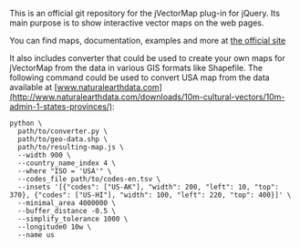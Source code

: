 This is an official git repository for the jVectorMap plug-in for jQuery. Its main purpose is to show interactive vector maps on the web pages.

You can find maps, documentation, examples and more at [the official site](http://jvectormap.com/)

It also includes converter that could be used to create your own maps for jVectorMap from the data in various GIS formats like Shapefile. The following command could be used to convert USA map from the data available at [www.naturalearthdata.com](http://www.naturalearthdata.com/downloads/10m-cultural-vectors/10m-admin-1-states-provinces/):

    python \
      path/to/converter.py \
      path/to/geo-data.shp \
      path/to/resulting-map.js \
      --width 900 \
      --country_name_index 4 \
      --where "ISO = 'USA'" \
      --codes_file path/to/codes-en.tsv \
      --insets '[{"codes": ["US-AK"], "width": 200, "left": 10, "top": 370}, {"codes": ["US-HI"], "width": 100, "left": 220, "top": 400}]' \
      --minimal_area 4000000 \
      --buffer_distance -0.5 \
      --simplify_tolerance 1000 \
      --longitude0 10w \
      --name us